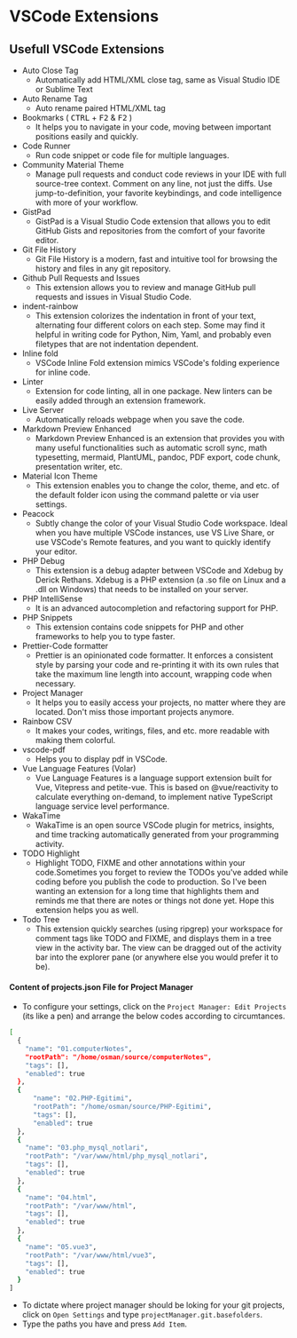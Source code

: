 # VSCode Extensions

## Usefull VSCode Extensions

- Auto Close Tag
  - Automatically add HTML/XML close tag, same as Visual Studio IDE or Sublime Text
- Auto Rename Tag
  - Auto rename paired HTML/XML tag
- Bookmarks ( <kbd>CTRL</kbd> + <kbd>F2</kbd> & <kbd>F2</kbd> )
  - It helps you to navigate in your code, moving between important positions easily and quickly.
- Code Runner
  - Run code snippet or code file for multiple languages.
- Community Material Theme
  - Manage pull requests and conduct code reviews in your IDE with full source-tree context. Comment on any line, not just the diffs. Use jump-to-definition, your favorite keybindings, and code intelligence with more of your workflow.
- GistPad
  - GistPad is a Visual Studio Code extension that allows you to edit GitHub Gists and repositories from the comfort of your favorite editor.
- Git File History
  - Git File History is a modern, fast and intuitive tool for browsing the history and files in any git repository.
- Github Pull Requests and Issues
  - This extension allows you to review and manage GitHub pull requests and issues in Visual Studio Code.
- indent-rainbow
  - This extension colorizes the indentation in front of your text, alternating four different colors on each step. Some may find it helpful in writing code for Python, Nim, Yaml, and probably even filetypes that are not indentation dependent.
- Inline fold
  - VSCode Inline Fold extension mimics VSCode's folding experience for inline code.
- Linter
  - Extension for code linting, all in one package. New linters can be easily added through an extension framework.
- Live Server
  - Automatically reloads webpage when you save the code.
- Markdown Preview Enhanced
  - Markdown Preview Enhanced is an extension that provides you with many useful functionalities such as automatic scroll sync, math typesetting, mermaid, PlantUML, pandoc, PDF export, code chunk, presentation writer, etc.
- Material Icon Theme
  - This extension enables you to change the color, theme, and etc. of the default folder icon using the command palette or via user settings.
- Peacock
  - Subtly change the color of your Visual Studio Code workspace. Ideal when you have multiple VSCode instances, use VS Live Share, or use VSCode's Remote features, and you want to quickly identify your editor.
- PHP Debug
  - This extension is a debug adapter between VSCode and Xdebug by Derick Rethans. Xdebug is a PHP extension (a .so file on Linux and a .dll on Windows) that needs to be installed on your server.
- PHP IntelliSense
  - It is an advanced autocompletion and refactoring support for PHP.
- PHP Snippets
  - This extension contains code snippets for PHP and other frameworks to help you to type faster.
- Prettier-Code formatter
  - Prettier is an opinionated code formatter. It enforces a consistent style by parsing your code and re-printing it with its own rules that take the maximum line length into account, wrapping code when necessary.
- Project Manager
  - It helps you to easily access your projects, no matter where they are located. Don't miss those important projects anymore.
- Rainbow CSV
  - It makes your codes, writings, files, and etc. more readable with making them colorful.
- vscode-pdf
  - Helps you to display pdf in VSCode.
- Vue Language Features (Volar)
  - Vue Language Features is a language support extension built for Vue, Vitepress and petite-vue. This is based on @vue/reactivity to calculate everything on-demand, to implement native TypeScript language service level performance.
- WakaTime
  - WakaTime is an open source VSCode plugin for metrics, insights, and time tracking automatically generated from your programming activity.
- TODO Highlight
  - Highlight TODO, FIXME and other annotations within your code.Sometimes you forget to review the TODOs you've added while coding before you publish the code to production. So I've been wanting an extension for a long time that highlights them and reminds me that there are notes or things not done yet. Hope this extension helps you as well.
- Todo Tree
  - This extension quickly searches (using ripgrep) your workspace for comment tags like TODO and FIXME, and displays them in a tree view in the activity bar. The view can be dragged out of the activity bar into the explorer pane (or anywhere else you would prefer it to be).

#### Content of projects.json File for Project Manager

- To configure your settings, click on the `Project Manager: Edit Projects` (its like a pen) and arrange the below codes according to circumtances.

```BASH
[
  {
    "name": "01.computerNotes",
    "rootPath": "/home/osman/source/computerNotes",
    "tags": [],
    "enabled": true
  },
  {
      "name": "02.PHP-Egitimi",
      "rootPath": "/home/osman/source/PHP-Egitimi",
      "tags": [],
      "enabled": true
  },
  {
    "name": "03.php_mysql_notlari",
    "rootPath": "/var/www/html/php_mysql_notlari",
    "tags": [],
    "enabled": true
  },
  {
    "name": "04.html",
    "rootPath": "/var/www/html",
    "tags": [],
    "enabled": true
  },
  {
    "name": "05.vue3",
    "rootPath": "/var/www/html/vue3",
    "tags": [],
    "enabled": true
  }
]
```

- To dictate where project manager should be loking for your git projects, click on `Open Settings` and type `projectManager.git.basefolders`.
- Type the paths you have and press `Add Item`.
